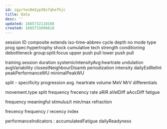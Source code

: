 ```yaml
---
id: zgyrtes8m2yp38z7qhefhjc
title: Data
desc: ''
updated: 1685732118168
created: 1685731096818
---
```


session
  ID
    composite
      extends iso-time-abbrev
  cycle
    depth
  no
  mode
  type
    prog
      spec:hypertrophy
        shock
        cumulative
      tech
      strength
      conditioning
      debottleneck
    group:split:focus
      upper
        push
        pull
      lower
        push
        pull

training.session
  duration
    systemicIntensityAvg:heartrate
  undulation
    avgVariability
    closestNeighbourDisamb
  periodization
    intensity
    dailyEstRelInt
    peakPerformanceWU
      minimalPeakWU

  split - specificity
  progression
  avg. heartrate
  volume
    MeV
    MrV
    differentials

  movement.type
    split
  frequency
  frecency
  rate
  aRiR
  aVelDiff
  aAccDiff
  fatigue

frequency
  meaningful stimulus/t
  min/max refraction

frecency
  frequency / recency index

performanceIndicators
  : accumulatedFatigue
  dailyReadyness